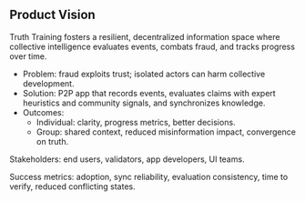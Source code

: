 ## Product Vision

Truth Training fosters a resilient, decentralized information space where collective intelligence evaluates events, combats fraud, and tracks progress over time.

- Problem: fraud exploits trust; isolated actors can harm collective development.
- Solution: P2P app that records events, evaluates claims with expert heuristics and community signals, and synchronizes knowledge.
- Outcomes:
  - Individual: clarity, progress metrics, better decisions.
  - Group: shared context, reduced misinformation impact, convergence on truth.

Stakeholders: end users, validators, app developers, UI teams.

Success metrics: adoption, sync reliability, evaluation consistency, time to verify, reduced conflicting states.
